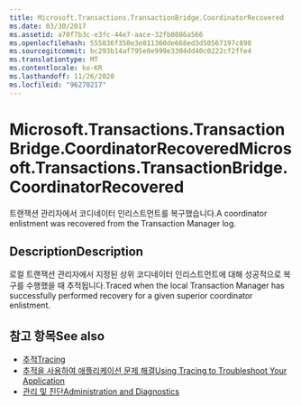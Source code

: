 ```yaml
---
title: Microsoft.Transactions.TransactionBridge.CoordinatorRecovered
ms.date: 03/30/2017
ms.assetid: a70f7b3c-e3fc-44e7-aace-32fb0086a566
ms.openlocfilehash: 555836f358e3e811360de668ed3d50567197c898
ms.sourcegitcommit: bc293b14af795e0e999e3304dd40c0222cf2ffe4
ms.translationtype: MT
ms.contentlocale: ko-KR
ms.lasthandoff: 11/26/2020
ms.locfileid: "96270217"
---
```

# <a name="microsofttransactionstransactionbridgecoordinatorrecovered"></a><span data-ttu-id="12a0c-102">Microsoft.Transactions.TransactionBridge.CoordinatorRecovered</span><span class="sxs-lookup"><span data-stu-id="12a0c-102">Microsoft.Transactions.TransactionBridge.CoordinatorRecovered</span></span>

<span data-ttu-id="12a0c-103">트랜잭션 관리자에서 코디네이터 인리스트먼트를 복구했습니다.</span><span class="sxs-lookup"><span data-stu-id="12a0c-103">A coordinator enlistment was recovered from the Transaction Manager log.</span></span>  
  
## <a name="description"></a><span data-ttu-id="12a0c-104">Description</span><span class="sxs-lookup"><span data-stu-id="12a0c-104">Description</span></span>  

 <span data-ttu-id="12a0c-105">로컬 트랜잭션 관리자에서 지정된 상위 코디네이터 인리스트먼트에 대해 성공적으로 복구를 수행했을 때 추적됩니다.</span><span class="sxs-lookup"><span data-stu-id="12a0c-105">Traced when the local Transaction Manager has successfully performed recovery for a given superior coordinator enlistment.</span></span>  
  
## <a name="see-also"></a><span data-ttu-id="12a0c-106">참고 항목</span><span class="sxs-lookup"><span data-stu-id="12a0c-106">See also</span></span>

- [<span data-ttu-id="12a0c-107">추적</span><span class="sxs-lookup"><span data-stu-id="12a0c-107">Tracing</span></span>](index.md)
- [<span data-ttu-id="12a0c-108">추적을 사용하여 애플리케이션 문제 해결</span><span class="sxs-lookup"><span data-stu-id="12a0c-108">Using Tracing to Troubleshoot Your Application</span></span>](using-tracing-to-troubleshoot-your-application.md)
- [<span data-ttu-id="12a0c-109">관리 및 진단</span><span class="sxs-lookup"><span data-stu-id="12a0c-109">Administration and Diagnostics</span></span>](../index.md)
